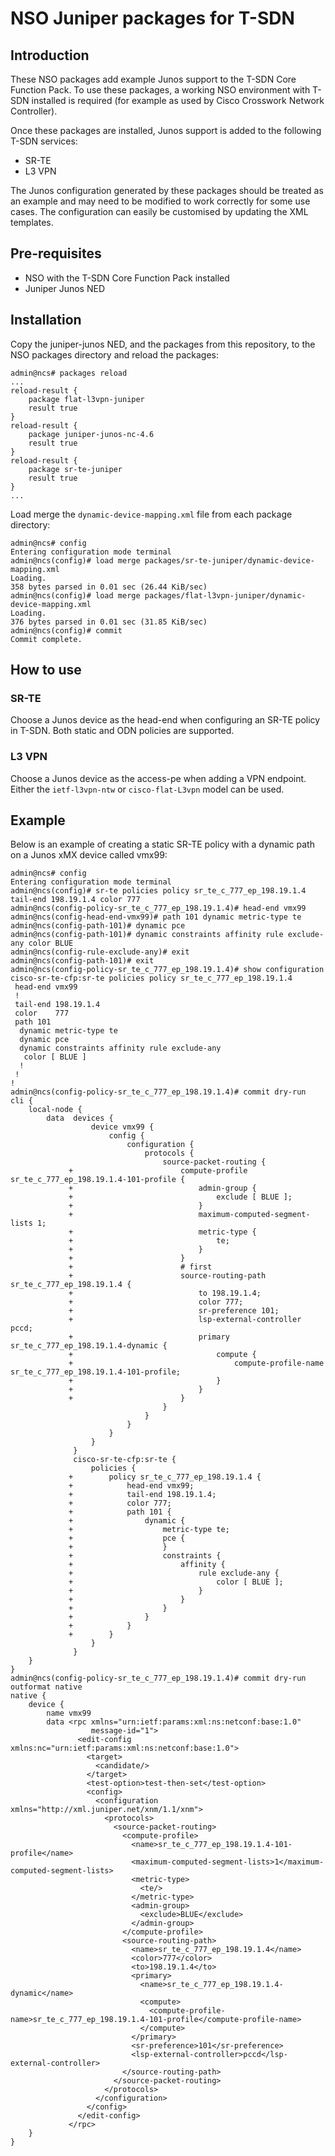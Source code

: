 # NSO Juniper packages for T-SDN

## Introduction
These NSO packages add example Junos support to the T-SDN Core Function Pack.
To use these packages, a working NSO environment with T-SDN installed is
required (for example as used by Cisco Crosswork Network Controller).

Once these packages are installed, Junos support is added to the following
T-SDN services:

- SR-TE
- L3 VPN

The Junos configuration generated by these packages should be treated as an
example and may need to be modified to work correctly for some use cases. The
configuration can easily be customised by updating the XML templates.

## Pre-requisites
- NSO with the T-SDN Core Function Pack installed
- Juniper Junos NED

## Installation
Copy the juniper-junos NED, and the packages from this repository, to the NSO
packages directory and reload the packages:

    admin@ncs# packages reload
    ...
    reload-result {
        package flat-l3vpn-juniper
        result true
    }
    reload-result {
        package juniper-junos-nc-4.6
        result true
    }
    reload-result {
        package sr-te-juniper
        result true
    }
    ...

Load merge the `dynamic-device-mapping.xml` file from each package directory:

    admin@ncs# config
    Entering configuration mode terminal
    admin@ncs(config)# load merge packages/sr-te-juniper/dynamic-device-mapping.xml
    Loading.
    358 bytes parsed in 0.01 sec (26.44 KiB/sec)
    admin@ncs(config)# load merge packages/flat-l3vpn-juniper/dynamic-device-mapping.xml
    Loading.
    376 bytes parsed in 0.01 sec (31.85 KiB/sec)
    admin@ncs(config)# commit
    Commit complete.

## How to use

### SR-TE
Choose a Junos device as the head-end when configuring an SR-TE policy in T-SDN.
Both static and ODN policies are supported.

### L3 VPN
Choose a Junos device as the access-pe when adding a VPN endpoint. Either the
`ietf-l3vpn-ntw` or `cisco-flat-L3vpn` model can be used.


## Example
Below is an example of creating a static SR-TE policy with a dynamic path on a
Junos xMX device called vmx99:

    admin@ncs# config
    Entering configuration mode terminal
    admin@ncs(config)# sr-te policies policy sr_te_c_777_ep_198.19.1.4 tail-end 198.19.1.4 color 777
    admin@ncs(config-policy-sr_te_c_777_ep_198.19.1.4)# head-end vmx99
    admin@ncs(config-head-end-vmx99)# path 101 dynamic metric-type te
    admin@ncs(config-path-101)# dynamic pce
    admin@ncs(config-path-101)# dynamic constraints affinity rule exclude-any color BLUE
    admin@ncs(config-rule-exclude-any)# exit
    admin@ncs(config-path-101)# exit
    admin@ncs(config-policy-sr_te_c_777_ep_198.19.1.4)# show configuration
    cisco-sr-te-cfp:sr-te policies policy sr_te_c_777_ep_198.19.1.4
     head-end vmx99
     !
     tail-end 198.19.1.4
     color    777
     path 101
      dynamic metric-type te
      dynamic pce
      dynamic constraints affinity rule exclude-any
       color [ BLUE ]
      !
     !
    !
    admin@ncs(config-policy-sr_te_c_777_ep_198.19.1.4)# commit dry-run
    cli {
        local-node {
            data  devices {
                      device vmx99 {
                          config {
                              configuration {
                                  protocols {
                                      source-packet-routing {
                 +                        compute-profile sr_te_c_777_ep_198.19.1.4-101-profile {
                 +                            admin-group {
                 +                                exclude [ BLUE ];
                 +                            }
                 +                            maximum-computed-segment-lists 1;
                 +                            metric-type {
                 +                                te;
                 +                            }
                 +                        }
                 +                        # first
                 +                        source-routing-path sr_te_c_777_ep_198.19.1.4 {
                 +                            to 198.19.1.4;
                 +                            color 777;
                 +                            sr-preference 101;
                 +                            lsp-external-controller pccd;
                 +                            primary sr_te_c_777_ep_198.19.1.4-dynamic {
                 +                                compute {
                 +                                    compute-profile-name sr_te_c_777_ep_198.19.1.4-101-profile;
                 +                                }
                 +                            }
                 +                        }
                                      }
                                  }
                              }
                          }
                      }
                  }
                  cisco-sr-te-cfp:sr-te {
                      policies {
                 +        policy sr_te_c_777_ep_198.19.1.4 {
                 +            head-end vmx99;
                 +            tail-end 198.19.1.4;
                 +            color 777;
                 +            path 101 {
                 +                dynamic {
                 +                    metric-type te;
                 +                    pce {
                 +                    }
                 +                    constraints {
                 +                        affinity {
                 +                            rule exclude-any {
                 +                                color [ BLUE ];
                 +                            }
                 +                        }
                 +                    }
                 +                }
                 +            }
                 +        }
                      }
                  }
        }
    }
    admin@ncs(config-policy-sr_te_c_777_ep_198.19.1.4)# commit dry-run outformat native
    native {
        device {
            name vmx99
            data <rpc xmlns="urn:ietf:params:xml:ns:netconf:base:1.0"
                      message-id="1">
                   <edit-config xmlns:nc="urn:ietf:params:xml:ns:netconf:base:1.0">
                     <target>
                       <candidate/>
                     </target>
                     <test-option>test-then-set</test-option>
                     <config>
                       <configuration xmlns="http://xml.juniper.net/xnm/1.1/xnm">
                         <protocols>
                           <source-packet-routing>
                             <compute-profile>
                               <name>sr_te_c_777_ep_198.19.1.4-101-profile</name>
                               <maximum-computed-segment-lists>1</maximum-computed-segment-lists>
                               <metric-type>
                                 <te/>
                               </metric-type>
                               <admin-group>
                                 <exclude>BLUE</exclude>
                               </admin-group>
                             </compute-profile>
                             <source-routing-path>
                               <name>sr_te_c_777_ep_198.19.1.4</name>
                               <color>777</color>
                               <to>198.19.1.4</to>
                               <primary>
                                 <name>sr_te_c_777_ep_198.19.1.4-dynamic</name>
                                 <compute>
                                   <compute-profile-name>sr_te_c_777_ep_198.19.1.4-101-profile</compute-profile-name>
                                 </compute>
                               </primary>
                               <sr-preference>101</sr-preference>
                               <lsp-external-controller>pccd</lsp-external-controller>
                             </source-routing-path>
                           </source-packet-routing>
                         </protocols>
                       </configuration>
                     </config>
                   </edit-config>
                 </rpc>
        }
    }

